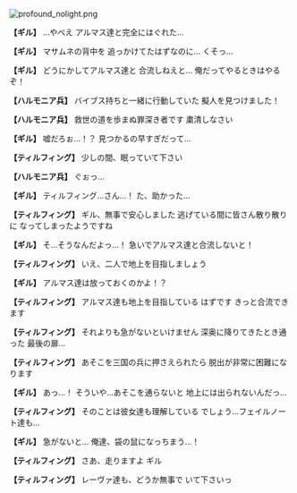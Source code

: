 
![profound_nolight.png](../images/backgrounds/profound_nolight.png)

**【ギル】**
…やべえ
アルマス達と完全にはぐれた…

**【ギル】**
マサムネの背中を
追っかけてたはずなのに…
くそっ…

**【ギル】**
どうにかしてアルマス達と
合流しねえと…
俺だってやるときはやるぞ！

**【ハルモニア兵】**
バイブス持ちと一緒に行動していた
擬人を見つけました！

**【ハルモニア兵】**
救世の道を歩まぬ罪深き者です
粛清しなさい

**【ギル】**
嘘だろぉ…！？
見つかるの早すぎだって…

**【ティルフィング】**
少しの間、眠っていて下さい

**【ハルモニア兵】**
ぐぉっ…

**【ギル】**
ティルフィング…さん…！
た、助かった…

**【ティルフィング】**
ギル、無事で安心しました
逃げている間に皆さん散り散りに
なってしまったようですね

**【ギル】**
そ…そうなんだよっ…！
急いでアルマス達と合流しないと！

**【ティルフィング】**
いえ、二人で地上を目指しましょう

**【ギル】**
アルマス達は放っておくのかよ！？

**【ティルフィング】**
アルマス達も地上を目指している
はずです
きっと合流できます

**【ティルフィング】**
それよりも急がないといけません
深奥に降りてきたとき通った
最後の扉…

**【ティルフィング】**
あそこを三国の兵に押さえられたら
脱出が非常に困難になります

**【ギル】**
あっ…！
そういや…あそこを通らないと
地上には出られないんだっ…

**【ティルフィング】**
そのことは彼女達も理解している
でしょう…フェイルノート達も…

**【ギル】**
急がないと…
俺達、袋の鼠になっちまう…！

**【ティルフィング】**
さあ、走りますよ
ギル

**【ティルフィング】**
レーヴァ達も、どうか無事で
いて下さいっ
